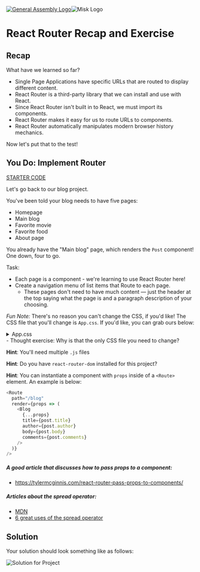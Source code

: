 [![General Assembly Logo](https://camo.githubusercontent.com/1a91b05b8f4d44b5bbfb83abac2b0996d8e26c92/687474703a2f2f692e696d6775722e636f6d2f6b6538555354712e706e67)](https://generalassemb.ly/education/web-development-immersive)![Misk Logo](https://i.ibb.co/KmXhJbm/Webp-net-resizeimage-1.png)

# React Router Recap and Exercise

## Recap

What have we learned so far?

- Single Page Applications have specific URLs that are routed to display
  different content.
- React Router is a third-party library that we can install and use with React.
- Since React Router isn't built in to React, we must import its components.
- React Router makes it easy for us to route URLs to components.
- React Router automatically manipulates modern browser history mechanics.

Now let's put that to the test!

## You Do: Implement Router

[STARTER CODE](https://github.com/sei-entropy/lab-w05d05-react-router-blog)

Let's go back to our blog project.

You've been told your blog needs to have five pages:

- Homepage
- Main blog
- Favorite movie
- Favorite food
- About page

You already have the "Main blog" page, which renders the `Post` component! One down, four to go.

Task:

- Each page is a component - we're learning to use React Router here!
- Create a navigation menu of list items that Route to each page.
  - These pages don't need to have much content — just the header at the top saying what the page is and a paragraph description of your choosing.

_Fun Note:_ There's no reason you can't change the CSS, if you'd like! The CSS file that you'll change is `App.css`. If you'd like, you can grab ours below:

<details>
  <summary>App.css</summary>

```css
@import url('https://fonts.googleapis.com/css?family=Spectral:500,700');
@import url('https://fonts.googleapis.com/css?family=Raleway:400,400i,600i');

a {
  margin: 20px 30px 0px 0px;
  font-family: 'Spectral', serif;
  color: blue;
}

body {
  font-size: 16px;
  line-height: 1.5;
  color: #002f2f;
  font-family: 'Raleway', sans-serif;
}

li {
  font-style: italic;
}

ol {
  font-weight: bold;
}

body {
  background: #efecca;
}

h1 {
  font-size: 26px;
  color: #046380;
  text-transform: uppercase;
  text-decoration: underline;
  text-align: center;
  letter-spacing: 2px;
  font-family: 'Spectral', serif;
}

h2 {
  font-size: 24px;
  color: #046380;
  text-align: center;
  font-family: 'Spectral', serif;
}

h3 {
  font-size: 22px;
  color: #046380;
  text-align: center;
  font-family: 'Spectral', serif;
}

.App {
  text-align: center;
}

.App-logo {
  animation: App-logo-spin infinite 20s linear;
  height: 80px;
}

.App-header {
  background-color: #222;
  height: 150px;
  padding: 20px;
  color: white;
}

.App-intro {
  font-size: large;
}

@keyframes App-logo-spin {
  from {
    transform: rotate(0deg);
  }
  to {
    transform: rotate(360deg);
  }
}
```

</details>
 - Thought exercise: Why is that the only CSS file you need to change?

**Hint**: You'll need multiple `.js` files

**Hint**: Do you have `react-router-dom` installed for this project?

**Hint**: You can instantiate a component with `props` inside of a `<Route>` element. An example is below:

```js
<Route
  path="/blog"
  render={props => (
    <Blog
      {...props}
      title={post.title}
      author={post.author}
      body={post.body}
      comments={post.comments}
    />
  )}
/>
```

##### A good article that discusses how to pass props to a component:

- https://tylermcginnis.com/react-router-pass-props-to-components/

##### Articles about the spread operator:

- [MDN](https://developer.mozilla.org/en-US/docs/Web/JavaScript/Reference/Operators/Spread_syntax)
- [6 great uses of the spread operator](https://davidwalsh.name/spread-operator)

## Solution

Your solution should look something like as follows:

![Solution for Project](assets/router-solution.png)

